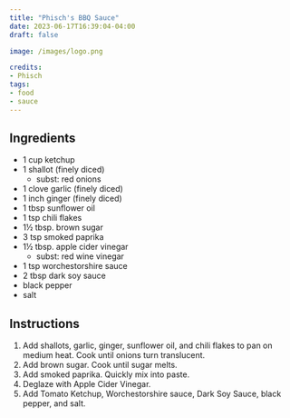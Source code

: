 ```yaml
---
title: "Phisch's BBQ Sauce"
date: 2023-06-17T16:39:04-04:00
draft: false

image: /images/logo.png

credits:
- Phisch
tags:
- food
- sauce
---
```


## Ingredients
- 1 cup ketchup
- 1 shallot (finely diced)
    - subst: red onions
- 1 clove garlic (finely diced)
- 1 inch ginger (finely diced)
- 1 tbsp sunflower oil
- 1 tsp chili flakes
- 1&frac12; tbsp. brown sugar
- 3 tsp smoked paprika
- 1&frac12; tbsp. apple cider vinegar
    - subst: red wine vinegar
- 1 tsp worchestorshire sauce
- 2 tbsp dark soy sauce
- black pepper
- salt

## Instructions
1. Add shallots, garlic, ginger, sunflower oil, and chili flakes to pan on medium heat. Cook until onions turn translucent.
1. Add brown sugar. Cook until sugar melts.
1. Add smoked paprika. Quickly mix into paste.
1. Deglaze with Apple Cider Vinegar.
1. Add Tomato Ketchup, Worchestorshire sauce, Dark Soy Sauce, black pepper, and salt.
